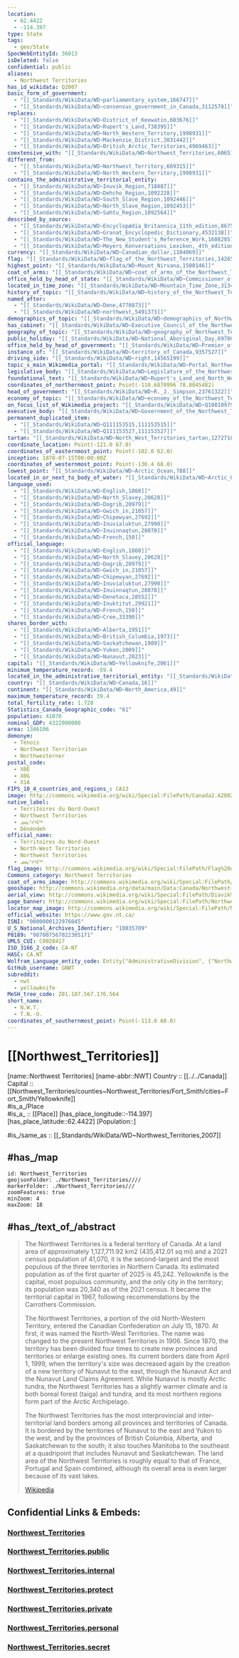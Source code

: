 ```yaml
---
location:
  - 62.4422
  - -114.397
type: State
tags:
  - geo/State
SpocWebEntityId: 36013
isDeleted: false
confidential: public
aliases:
  - Northwest Territories
has_id_wikidata: Q2007
basic_form_of_government:
  - "[[_Standards/WikiData/WD~parliamentary_system,166747]]"
  - "[[_Standards/WikiData/WD~consensus_government_in_Canada,3112578]]"
replaces:
  - "[[_Standards/WikiData/WD~District_of_Keewatin,603676]]"
  - "[[_Standards/WikiData/WD~Rupert's_Land,738395]]"
  - "[[_Standards/WikiData/WD~North_Western_Territory,1998931]]"
  - "[[_Standards/WikiData/WD~Mackenzie_District,3031442]]"
  - "[[_Standards/WikiData/WD~British_Arctic_Territories,4969463]]"
coextensive_with: "[[_Standards/WikiData/WD~Northwest_Territories,606515]]"
different_from:
  - "[[_Standards/WikiData/WD~Northwest_Territory,669315]]"
  - "[[_Standards/WikiData/WD~North_Western_Territory,1998931]]"
contains_the_administrative_territorial_entity:
  - "[[_Standards/WikiData/WD~Inuvik_Region,718887]]"
  - "[[_Standards/WikiData/WD~Dehcho_Region,1092228]]"
  - "[[_Standards/WikiData/WD~South_Slave_Region,1092446]]"
  - "[[_Standards/WikiData/WD~North_Slave_Region,1092453]]"
  - "[[_Standards/WikiData/WD~Sahtu_Region,1092564]]"
described_by_source:
  - "[[_Standards/WikiData/WD~Encyclopædia_Britannica_11th_edition,867541]]"
  - "[[_Standards/WikiData/WD~Granat_Encyclopedic_Dictionary,4532138]]"
  - "[[_Standards/WikiData/WD~The_New_Student's_Reference_Work,16082057]]"
  - "[[_Standards/WikiData/WD~Meyers_Konversations_Lexikon,_4th_edition_(1885_1890),19219752]]"
currency: "[[_Standards/WikiData/WD~Canadian_dollar,1104069]]"
flag: "[[_Standards/WikiData/WD~flag_of_the_Northwest_Territories,1426561]]"
highest_point: "[[_Standards/WikiData/WD~Mount_Nirvana,1500146]]"
coat_of_arms: "[[_Standards/WikiData/WD~coat_of_arms_of_the_Northwest_Territories,1511867]]"
office_held_by_head_of_state: "[[_Standards/WikiData/WD~Commissioner_of_the_Northwest_Territories,1841537]]"
located_in_time_zone: "[[_Standards/WikiData/WD~Mountain_Time_Zone,3134980]]"
history_of_topic: "[[_Standards/WikiData/WD~history_of_the_Northwest_Territories,4204728]]"
named_after:
  - "[[_Standards/WikiData/WD~Dene,4770873]]"
  - "[[_Standards/WikiData/WD~northwest,5491373]]"
demographics_of_topic: "[[_Standards/WikiData/WD~demographics_of_Northwest_Territories,5256051]]"
has_cabinet: "[[_Standards/WikiData/WD~Executive_Council_of_the_Northwest_Territories,5419831]]"
geography_of_topic: "[[_Standards/WikiData/WD~geography_of_Northwest_Territories,5535212]]"
public_holiday: "[[_Standards/WikiData/WD~National_Aboriginal_Day,6970089]]"
office_held_by_head_of_government: "[[_Standards/WikiData/WD~Premier_of_the_Northwest_Territories,7240368]]"
instance_of: "[[_Standards/WikiData/WD~territory_of_Canada,9357527]]"
driving_side: "[[_Standards/WikiData/WD~right,14565199]]"
topic_s_main_Wikimedia_portal: "[[_Standards/WikiData/WD~Portal_Northwest_Territories,14616274]]"
legislative_body: "[[_Standards/WikiData/WD~Legislature_of_the_Northwest_Territories,15302873]]"
foundational_text: "[[_Standards/WikiData/WD~Rupert's_Land_and_North_Western_Territory_Order,15630851]]"
coordinates_of_northernmost_point: Point(-110.6878996 78.8045482)
head_of_government: "[[_Standards/WikiData/WD~R._J._Simpson,23761322]]"
economy_of_topic: "[[_Standards/WikiData/WD~economy_of_the_Northwest_Territories,101584222]]"
on_focus_list_of_Wikimedia_project: "[[_Standards/WikiData/WD~Q108109790,108109790]]"
executive_body: "[[_Standards/WikiData/WD~Government_of_the_Northwest_Territories,109757289]]"
permanent_duplicated_item:
  - "[[_Standards/WikiData/WD~Q111153515,111153515]]"
  - "[[_Standards/WikiData/WD~Q111153527,111153527]]"
tartan: "[[_Standards/WikiData/WD~North_West_Territories_tartan,127271819]]"
coordinate_location: Point(-121.0 67.0)
coordinates_of_easternmost_point: Point(-102.0 62.0)
inception: 1870-07-15T00:00:00Z
coordinates_of_westernmost_point: Point(-136.4 68.0)
lowest_point: "[[_Standards/WikiData/WD~Arctic_Ocean,788]]"
located_in_or_next_to_body_of_water: "[[_Standards/WikiData/WD~Arctic_Ocean,788]]"
language_used:
  - "[[_Standards/WikiData/WD~English,1860]]"
  - "[[_Standards/WikiData/WD~North_Slavey,20628]]"
  - "[[_Standards/WikiData/WD~Dogrib,20979]]"
  - "[[_Standards/WikiData/WD~Gwich_in,21057]]"
  - "[[_Standards/WikiData/WD~Chipewyan,27692]]"
  - "[[_Standards/WikiData/WD~Inuvialuktun,27990]]"
  - "[[_Standards/WikiData/WD~Inuinnaqtun,28070]]"
  - "[[_Standards/WikiData/WD~French,150]]"
official_language:
  - "[[_Standards/WikiData/WD~English,1860]]"
  - "[[_Standards/WikiData/WD~North_Slavey,20628]]"
  - "[[_Standards/WikiData/WD~Dogrib,20979]]"
  - "[[_Standards/WikiData/WD~Gwich_in,21057]]"
  - "[[_Standards/WikiData/WD~Chipewyan,27692]]"
  - "[[_Standards/WikiData/WD~Inuvialuktun,27990]]"
  - "[[_Standards/WikiData/WD~Inuinnaqtun,28070]]"
  - "[[_Standards/WikiData/WD~Denetaca,28552]]"
  - "[[_Standards/WikiData/WD~Inuktitut,29921]]"
  - "[[_Standards/WikiData/WD~French,150]]"
  - "[[_Standards/WikiData/WD~Cree,33390]]"
shares_border_with:
  - "[[_Standards/WikiData/WD~Alberta,1951]]"
  - "[[_Standards/WikiData/WD~British_Columbia,1973]]"
  - "[[_Standards/WikiData/WD~Saskatchewan,1989]]"
  - "[[_Standards/WikiData/WD~Yukon,2009]]"
  - "[[_Standards/WikiData/WD~Nunavut,2023]]"
capital: "[[_Standards/WikiData/WD~Yellowknife,2061]]"
minimum_temperature_record: -59.4
located_in_the_administrative_territorial_entity: "[[_Standards/WikiData/WD~Canada,16]]"
country: "[[_Standards/WikiData/WD~Canada,16]]"
continent: "[[_Standards/WikiData/WD~North_America,49]]"
maximum_temperature_record: 39.4
total_fertility_rate: 1.728
Statistics_Canada_Geographic_code: "61"
population: 41070
nominal_GDP: 4322000000
area: 1346106
demonym:
  - Ténois
  - Northwest Territorian
  - Northwesterner
postal_code:
  - X0E
  - X0G
  - X1A
FIPS_10_4_countries_and_regions_: CA13
image: http://commons.wikimedia.org/wiki/Special:FilePath/Canada2.A2002165.1940.250m.jpg
native_label:
  - Territoires du Nord-Ouest
  - Northwest Territories
  - ᓄᓇᑦᓯᐊᖅ
  - Dënéndeh
official_name:
  - Territoires du Nord-Ouest
  - North-West Territories
  - Northwest Territories
  - ᓄᓇᑦᓯᐊᖅ
flag_image: http://commons.wikimedia.org/wiki/Special:FilePath/Flag%20of%20the%20Northwest%20Territories.svg
Commons_category: Northwest Territories
coat_of_arms_image: http://commons.wikimedia.org/wiki/Special:FilePath/Coat%20of%20arms%20of%20Northwest%20Territories.svg
geoshape: http://commons.wikimedia.org/data/main/Data:Canada/Northwest+Territories.map
aerial_view: http://commons.wikimedia.org/wiki/Special:FilePath/Diavik%20Diamond%20Mine%2C%20Canada%20by%20Planet%20Labs.jpg
page_banner: http://commons.wikimedia.org/wiki/Special:FilePath/Northwest%20territories%20banner%20Third%20Canyon%20Nahanni.jpg
locator_map_image: http://commons.wikimedia.org/wiki/Special:FilePath/Northwest%20Territories%20in%20Canada%202.svg
official_website: https://www.gov.nt.ca/
ISNI: "0000000122976045"
U_S_National_Archives_Identifier: "10035709"
P8189: "987007567022305171"
UMLS_CUI: C0028417
ISO_3166_2_code: CA-NT
HASC: CA.NT
Wolfram_Language_entity_code: Entity["AdministrativeDivision", {"NorthwestTerritories", "Canada"}]
GitHub_username: GNWT
subreddit:
  - nwt
  - yellowknife
MeSH_tree_code: Z01.107.567.176.564
short_name:
  - N.W.T.
  - T.N.-O.
coordinates_of_southernmost_point: Point(-113.0 60.0)
---
```

# [[Northwest_Territories]] 

[name::Northwest Territories] 
[name-abbr::NWT] 
Country :: [[../../Canada]]  
Capital :: [[Northwest_Territories/counties~Northwest_Territories/Fort_Smith/cities~Fort_Smith/Yellowknife]]  
#is_a_/Place  
#is_a_ :: [[Place]] 
[has_place_longitude::-114.397] 
[has_place_latitude::62.4422] 
[Population::] 

#is_/same_as :: [[_Standards/WikiData/WD~Northwest_Territories,2007]] 

## #has_/map 

```leaflet
id: Northwest_Territories
geojsonFolder: ./Northwest_Territories////
markerFolder: ./Northwest_Territories///
zoomFeatures: true 
minZoom: 4 
maxZoom: 18
```


## #has_/text_of_/abstract 

> The Northwest Territories is a federal territory of Canada. At a land area of approximately 1,127,711.92 km2 (435,412.01 sq mi) and a 2021 census population of 41,070, it is the second-largest and the most populous of the three territories in Northern Canada. Its estimated population as of the first quarter of 2025 is 45,242. Yellowknife is the capital, most populous community, and  the only city in the territory; its population was 20,340 as of the 2021 census. It became the territorial capital in 1967, following recommendations by the Carrothers Commission.
>
> The Northwest Territories, a portion of the old North-Western Territory, entered the Canadian Confederation on July 15, 1870. At first, it was named the North-West Territories. The name was changed to the present Northwest Territories in 1906. Since 1870, the territory has been divided four times to create new provinces and territories or enlarge existing ones. Its current borders date from April 1, 1999, when the territory's size was decreased again by the creation of a new territory of Nunavut to the east, through the Nunavut Act and the Nunavut Land Claims Agreement. While Nunavut is mostly Arctic tundra, the Northwest Territories has a slightly warmer climate and is both boreal forest (taiga) and tundra, and its most northern regions form part of the Arctic Archipelago.
>
> The Northwest Territories has the most interprovincial and inter-territorial land borders among all provinces and territories of Canada. It is bordered by the territories of Nunavut to the east and Yukon to the west, and by the provinces of British Columbia, Alberta, and Saskatchewan to the south; it also touches Manitoba to the southeast at a quadripoint that includes Nunavut and Saskatchewan. The land area of the Northwest Territories is roughly equal to that of France, Portugal and Spain combined, although its overall area is even larger because of its vast lakes.
>
> [Wikipedia](https://en.wikipedia.org/wiki/Northwest%20Territories) 


## Confidential Links & Embeds: 

### [Northwest_Territories](/_Standards/Earth/Continent/America~North/Canada/provinces~Canada/Northwest_Territories.md) 

### [Northwest_Territories.public](/_public/Earth/Continent/America~North/Canada/provinces~Canada/Northwest_Territories.public.md) 

### [Northwest_Territories.internal](/_internal/Earth/Continent/America~North/Canada/provinces~Canada/Northwest_Territories.internal.md) 

### [Northwest_Territories.protect](/_protect/Earth/Continent/America~North/Canada/provinces~Canada/Northwest_Territories.protect.md) 

### [Northwest_Territories.private](/_private/Earth/Continent/America~North/Canada/provinces~Canada/Northwest_Territories.private.md) 

### [Northwest_Territories.personal](/_personal/Earth/Continent/America~North/Canada/provinces~Canada/Northwest_Territories.personal.md) 

### [Northwest_Territories.secret](/_secret/Earth/Continent/America~North/Canada/provinces~Canada/Northwest_Territories.secret.md)

